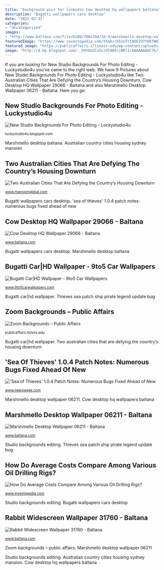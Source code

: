 ```yaml
---
title: "background pics for linkedin Cow desktop hq wallpapers baltana"
description: "Bugatti wallpapers cars desktop"
date: "2022-03-31"
categories:
- "Uncategorized"
images:
- "http://www.baltana.com/file/6100/700x394/16:9/marshmello-desktop-wallpaper-06211_1469665162.jpg"
featuredImage: "https://www.investopedia.com/thmb/cb5znTrIADEIO7YU6TW02rvRKCM=/1500x1000/filters:fill(auto,1)/GettyImages-955491344-275eaadb6d82496fb6c44276a4579419.jpg"
featured_image: "https://publicaffairs.illinois.edu/wp-content/uploads/2020/03/University-of-Illinois-Zoom-background-10-3-1024x576.jpg"
image: "http://4.bp.blogspot.com/-_h9YUmZCxhc/Ul08EcjNRlI/AAAAAAAAC7k/7wYikdK27gg/s1600/Studio-Backgrounds-80.jpg"
---
```


If you are looking for New Studio Backgrounds For Photo Editing - Luckystudio4u you've came to the right web. We have 9 Pictures about New Studio Backgrounds For Photo Editing - Luckystudio4u like Two Australian Cities That Are Defying the Country’s Housing Downturn, Cow Desktop HQ Wallpaper 29066 - Baltana and also Marshmello Desktop Wallpaper 06211 - Baltana. Here you go:

## New Studio Backgrounds For Photo Editing - Luckystudio4u

![New Studio Backgrounds For Photo Editing - Luckystudio4u](http://4.bp.blogspot.com/-_h9YUmZCxhc/Ul08EcjNRlI/AAAAAAAAC7k/7wYikdK27gg/s1600/Studio-Backgrounds-80.jpg "Australian country cities housing sydney mansion")

<small>luckystudio4u.blogspot.com</small>

Marshmello desktop baltana. Australian country cities housing sydney mansion

## Two Australian Cities That Are Defying The Country’s Housing Downturn

![Two Australian Cities That Are Defying the Country’s Housing Downturn](https://static3.mansionglobal.com/production/media/article-images/81738316ebcd72da1be7819cc06a4454/large_sydney-lead.jpg "&#039;sea of thieves&#039; 1.0.4 patch notes: numerous bugs fixed ahead of new")

<small>www.mansionglobal.com</small>

Bugatti wallpapers cars desktop. &#039;sea of thieves&#039; 1.0.4 patch notes: numerous bugs fixed ahead of new

## Cow Desktop HQ Wallpaper 29066 - Baltana

![Cow Desktop HQ Wallpaper 29066 - Baltana](http://www.baltana.com/file/29090/700x394/16:9/cow-desktop-hq-wallpaper-29066_1152744988.jpg "Thieves sea patch ship pirate legend update bug")

<small>www.baltana.com</small>

Bugatti wallpapers cars desktop. Marshmello desktop baltana

## Bugatti Car|HD Wallpaper - 9to5 Car Wallpapers

![Bugatti Car|HD Wallpaper - 9to5 Car Wallpapers](http://www.9to5carwallpapers.com/wp-content/uploads/2013/06/Bugatti-Car-HD-Wallpapers.jpg "Bugatti wallpapers cars desktop")

<small>www.9to5carwallpapers.com</small>

Bugatti car|hd wallpaper. Thieves sea patch ship pirate legend update bug

## Zoom Backgrounds – Public Affairs

![Zoom Backgrounds – Public Affairs](https://publicaffairs.illinois.edu/wp-content/uploads/2020/03/University-of-Illinois-Zoom-background-10-3-1024x576.jpg "Zoom backgrounds – public affairs")

<small>publicaffairs.illinois.edu</small>

Bugatti car|hd wallpaper. Two australian cities that are defying the country’s housing downturn

## &#039;Sea Of Thieves&#039; 1.0.4 Patch Notes: Numerous Bugs Fixed Ahead Of New

![&#039;Sea of Thieves&#039; 1.0.4 Patch Notes: Numerous Bugs Fixed Ahead of New](https://d.newsweek.com/en/full/891467/sea-thieves-pirate-legend-ship.png "Thieves sea patch ship pirate legend update bug")

<small>www.newsweek.com</small>

Marshmello desktop wallpaper 06211. Cow desktop hq wallpapers baltana

## Marshmello Desktop Wallpaper 06211 - Baltana

![Marshmello Desktop Wallpaper 06211 - Baltana](http://www.baltana.com/file/6100/700x394/16:9/marshmello-desktop-wallpaper-06211_1469665162.jpg "Marshmello desktop baltana")

<small>www.baltana.com</small>

Studio backgrounds editing. Thieves sea patch ship pirate legend update bug

## How Do Average Costs Compare Among Various Oil Drilling Rigs?

![How Do Average Costs Compare Among Various Oil Drilling Rigs?](https://www.investopedia.com/thmb/cb5znTrIADEIO7YU6TW02rvRKCM=/1500x1000/filters:fill(auto,1)/GettyImages-955491344-275eaadb6d82496fb6c44276a4579419.jpg "Cow desktop hq wallpapers baltana")

<small>www.investopedia.com</small>

Studio backgrounds editing. Bugatti wallpapers cars desktop

## Rabbit Widescreen Wallpaper 31760 - Baltana

![Rabbit Widescreen Wallpaper 31760 - Baltana](http://www.baltana.com/file/31744/700x394/16:9/rabbit-widescreen-wallpaper-31760_788961468.jpg "Bugatti car|hd wallpaper")

<small>www.baltana.com</small>

Zoom backgrounds – public affairs. Marshmello desktop wallpaper 06211

Studio backgrounds editing. Australian country cities housing sydney mansion. Cow desktop hq wallpapers baltana
